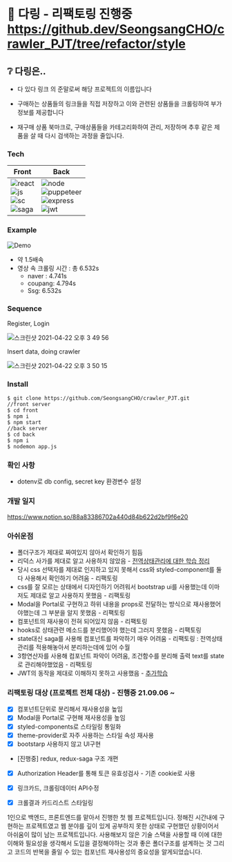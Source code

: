 
# :shopping_cart: 다링 - 리팩토링 진행중 https://github.dev/SeongsangCHO/crawler_PJT/tree/refactor/style



## :grey_question: 다링은..

- 다 있다 링크 의 준말로써 해당 프로젝트의 이름입니다

- 구매하는 상품들의 링크들을 직접 저장하고 이와 관련된 상품들을 크롤링하여 부가정보를 제공합니다
- 재구매 상품 북마크로, 구매상품들을 카테고리화하여 관리, 저장하며 추후 같은 제품을 살 때 다시 검색하는 과정을 줄입니다.




### Tech


| Front                                                        | Back                                                         |
| ------------------------------------------------------------ | ------------------------------------------------------------ |
| ![react](https://img.shields.io/badge/react-%5E16.13.1-blue?style=plastic&logo=react)<br />![js](https://img.shields.io/badge/JavaScript-ES6+-black?style=plastic&logo=javascript)<br />![sc](https://img.shields.io/badge/styled--component-%5E5.2.0-%23ff69b4?style=plastic&logo=styled-components)<br />![saga](https://img.shields.io/badge/redux--saga-%5E1.1.3-green?style=plastic&logo=redux-saga) | ![node](https://img.shields.io/badge/node-%5E15.12.-green?style=plastic&logo=node.js)<br />![puppeteer](https://img.shields.io/badge/puppeteer-%5E5.3.1-blue?style=plastic&logo=puppeteer)<br />![express](https://img.shields.io/badge/express-%5E4.17.1-skyblue?style=plastic&logo=express)<br />![jwt](https://img.shields.io/badge/jwt-%5E8.5.1-pink?style=plastic&logo=JSON-Web-Tokens) |

<example screenshot>



### Example

![Demo](https://user-images.githubusercontent.com/55486644/115817951-bc57ec00-a436-11eb-96a6-efad3bc1b718.gif)



- 약 1.5배속
- 영상 속 크롤링 시간 : 총 6.532s
  - naver : 4.741s
  - coupang: 4.794s
  - Ssg: 6.532s



### Sequence

Register, Login

![스크린샷 2021-04-22 오후 3 49 56](https://user-images.githubusercontent.com/55486644/115668775-79d4d780-a382-11eb-9ea3-b387554f5f9c.png)



Insert data, doing crawler

![스크린샷 2021-04-22 오후 3 50 15](https://user-images.githubusercontent.com/55486644/115668766-780b1400-a382-11eb-9412-f5174dd2d352.png)



### Install



```shell
$ git clone https://github.com/SeongsangCHO/crawler_PJT.git
//front server
$ cd front
$ npm i
$ npm start
//back server
$ cd back
$ npm i
$ nodemon app.js
```



### 확인 사항

- dotenv로 db config, secret key 환경변수 설정



### 개발 일지

https://www.notion.so/88a83386702a440d84b622d2bf9f6e20

### 아쉬운점
  
- 폴더구조가 제대로 짜여있지 않아서 확인하기 힘듬
- 리덕스 사가를 제대로 알고 사용하지 않았음 - [전역상태관리에 대한 학습 정리](https://velog.io/@secho/series/%EC%A0%84%EC%97%AD%EC%83%81%ED%83%9C%EA%B4%80%EB%A6%AC)
- 당시 css 선택자를 제대로 인지하고 있지 못해서 css와 styled-component를 둘 다 사용해서 확인하기 어려움 - 리팩토링
- css를 잘 모르는 상태에서 디자인하기 어려워서 bootstrap ui를 사용했는데 이마저도 제대로 알고 사용하지 못했음 - 리팩토링
- Modal을 Portal로 구현하고 하위 내용을 props로 전달하는 방식으로 재사용했어야했는데 그 부분을 알지 못했음 - 리팩토링
- 컴포넌트의 재사용이 전혀 되어있지 않음 - 리팩토링
- hooks로 상태관련 메소드를 분리했어야 했는데 그러지 못했음 - 리팩토링
- state대신 saga를 사용해 컴포넌트를 파악하기 매우 어려움 - 리팩토링 : 전역상태관리를 적용해놓아서 분리하는데에 있어 수월
- 3항연산자를 사용해 컴포넌트 파악이 어려움, 조건함수를 분리해 출력 text를 state로 관리해야했었음 - 리팩토링
- JWT의 동작을 제대로 이해하지 못하고 사용했음 - [추가학습](https://watermelonlike.tistory.com/159)
  
### 리팩토링 대상 (프로젝트 전체 대상) - 진행중 21.09.06 ~

- [x] 컴포넌트단위로 분리해서 재사용성을 높임
- [x] Modal을 Portal로 구현해 재사용성을 높임
- [x] styled-components로 스타일링 통일화
- [x] theme-provider로 자주 사용하는 스타일 속성 재사용
- [x] bootstarp 사용하지 않고 UI구현
- [진행중] redux, redux-saga 구조 개편
- [x] Authorization Header를 통해 토큰 유효성검사 - 기존 cookie로 사용
- [x] 링크카드, 크롤링데이터 API수정
- [x] 크롤결과 카드리스트 스타일링
  
  
  
1인으로 백엔드, 프론트엔드를 맡아서 진행한 첫 웹 프로젝트입니다.
정해진 시간내에 구현하는 프로젝트였고 웹 분야를 깊이 있게 공부하지 못한 상태로 구현했던 상황이어서 아쉬움이 많이 남는 프로젝트입니다.
사용해보지 않은 기술 스택을 사용할 때 이에 대한 이해와 필요성을 생각해서 도입을 결정해야하는 것과 좋은 폴더구조를 설계하는 것
그리고 코드의 반복을 줄일 수 있는 컴포넌트 재사용성의 중요성을 알게되었습니다.

